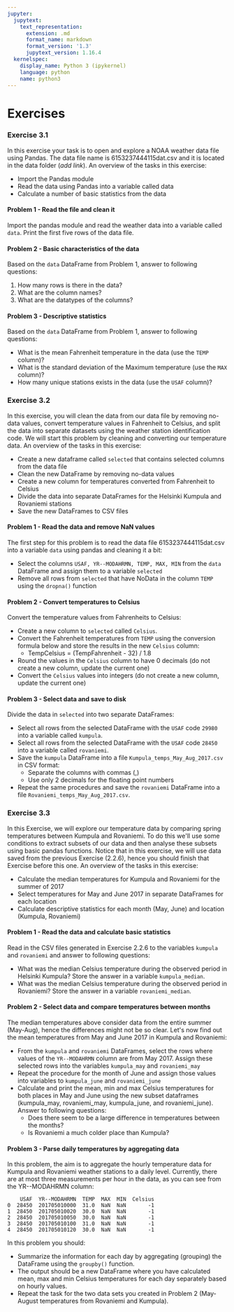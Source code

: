 ```yaml
---
jupyter:
  jupytext:
    text_representation:
      extension: .md
      format_name: markdown
      format_version: '1.3'
      jupytext_version: 1.16.4
  kernelspec:
    display_name: Python 3 (ipykernel)
    language: python
    name: python3
---
```


# Exercises


### Exercise 3.1

In this exercise your task is to open and explore a NOAA weather data file using Pandas. The data file name is 6153237444115dat.csv and it is located in the data folder (*add link*). An overview of the tasks in this exercise:

- Import the Pandas module
- Read the data using Pandas into a variable called data
- Calculate a number of basic statistics from the data

#### Problem 1 - Read the file and clean it

Import the pandas module and read the weather data into a variable called `data`. Print the first five rows of the data file.

#### Problem 2 - Basic characteristics of the data

Based on the `data` DataFrame from Problem 1, answer to following questions:

1. How many rows is there in the data?
2. What are the column names?
3. What are the datatypes of the columns?

#### Problem 3 - Descriptive statistics

Based on the `data` DataFrame from Problem 1, answer to following questions:

- What is the mean Fahrenheit temperature in the data (use the `TEMP` column)?
- What is the standard deviation of the Maximum temperature (use the `MAX` column)?
- How many unique stations exists in the data (use the `USAF` column)?


### Exercise 3.2

In this exercise, you will clean the data from our data file by removing no-data values, convert temperature values in Fahrenheit to Celsius, and split the data into separate datasets using the weather station identification code. We will start this problem by cleaning and converting our temperature data. An overview of the tasks in this exercise:

- Create a new dataframe called `selected` that contains selected columns from the data file
- Clean the new DataFrame by removing no-data values
- Create a new column for temperatures converted from Fahrenheit to Celsius
- Divide the data into separate DataFrames for the Helsinki Kumpula and Rovaniemi stations
- Save the new DataFrames to CSV files

#### Problem 1 - Read the data and remove NaN values

The first step for this problem is to read the data file 6153237444115dat.csv into a variable `data` using pandas and cleaning it a bit:

- Select the columns `USAF, YR--MODAHRMN, TEMP, MAX, MIN` from the `data` DataFrame and assign them to a variable `selected`
- Remove all rows from `selected` that have NoData in the column `TEMP` using the `dropna()` function

#### Problem 2 - Convert temperatures to Celsius

Convert the temperature values from Fahrenheits to Celsius:

- Create a new column to `selected` called `Celsius`.
- Convert the Fahrenheit temperatures from `TEMP` using the conversion formula below and store the results in the new `Celsius` column:
   - TempCelsius = (TempFahrenheit - 32) / 1.8
- Round the values in the `Celsius` column to have 0 decimals (do not create a new column, update the current one)
- Convert the `Celsius` values into integers (do not create a new column, update the current one)

#### Problem 3 - Select data and save to disk

Divide the data in `selected` into two separate DataFrames:

- Select all rows from the selected DataFrame with the `USAF` code `29980` into a variable called `kumpula`.
- Select all rows from the selected DataFrame with the `USAF` code `28450` into a variable called `rovaniemi`.
- Save the `kumpula` DataFrame into a file `Kumpula_temps_May_Aug_2017.csv` in CSV format:
  - Separate the columns with commas (,)
  - Use only 2 decimals for the floating point numbers
- Repeat the same procedures and save the `rovaniemi` DataFrame into a file `Rovaniemi_temps_May_Aug_2017.csv`.


### Exercise 3.3

In this Exercise, we will explore our temperature data by comparing spring temperatures between Kumpula and Rovaniemi. To do this we'll use some conditions to extract subsets of our data and then analyse these subsets using basic pandas functions. Notice that in this exercise, we will use data saved from the previous Exercise (2.2.6), hence you should finish that Exercise before this one. An overview of the tasks in this exercise:

- Calculate the median temperatures for Kumpula and Rovaniemi for the summer of 2017
- Select temperatures for May and June 2017 in separate DataFrames for each location
- Calculate descriptive statistics for each month (May, June) and location (Kumpula, Rovaniemi)

#### Problem 1 - Read the data and calculate basic statistics

Read in the CSV files generated in Exercise 2.2.6 to the variables `kumpula` and `rovaniemi` and answer to following questions:

- What was the median Celsius temperature during the observed period in Helsinki Kumpula? Store the answer in a variable `kumpula_median`.
- What was the median Celsius temperature during the observed period in Rovaniemi? Store the answer in a variable `rovaniemi_median`.

#### Problem 2 - Select data and compare temperatures between months

The median temperatures above consider data from the entire summer (May-Aug), hence the differences might not be so clear. Let's now find out the mean temperatures from May and June 2017 in Kumpula and Rovaniemi:

- From the `kumpula` and `rovaniemi` DataFrames, select the rows where values of the `YR--MODAHRMN` column are from May 2017. Assign these selected rows into the variables `kumpula_may` and `rovaniemi_may` 
- Repeat the procedure for the month of June and assign those values into variables to `kumpula_june` and `rovaniemi_june`
- Calculate and print the mean, min and max Celsius temperatures for both places in May and June using the new subset dataframes (kumpula_may, rovaniemi_may, kumpula_june, and rovaniemi_june). Answer to following questions:
    - Does there seem to be a large difference in temperatures between the months?
    - Is Rovaniemi a much colder place than Kumpula?

#### Problem 3 - Parse daily temperatures by aggregating data 

In this problem, the aim is to aggregate the hourly temperature data for Kumpula and Rovaniemi weather stations to a daily level. Currently, there are at most three measurements per hour in the data, as you can see from the YR--MODAHRMN column:

```
    USAF  YR--MODAHRMN  TEMP  MAX  MIN  Celsius
0  28450  201705010000  31.0  NaN  NaN       -1
1  28450  201705010020  30.0  NaN  NaN       -1
2  28450  201705010050  30.0  NaN  NaN       -1
3  28450  201705010100  31.0  NaN  NaN       -1
4  28450  201705010120  30.0  NaN  NaN       -1
```

In this problem you should:

- Summarize the information for each day by aggregating (grouping) the DataFrame using the `groupby()` function.
- The output should be a new DataFrame where you have calculated mean, max and min Celsius temperatures for each day separately based on hourly values.
- Repeat the task for the two data sets you created in Problem 2 (May-August temperatures from Rovaniemi and Kumpula).
